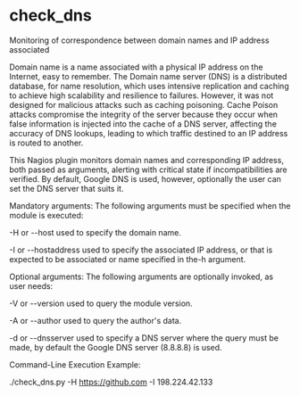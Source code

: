 # check_dns
Monitoring of correspondence between domain names and IP address associated

Domain name is a name associated with a physical IP address on the Internet, easy to remember. The Domain name server (DNS) is a distributed database, for name resolution, which uses intensive replication and caching to achieve high scalability and resilience to failures. However, it was not designed for malicious attacks such as caching poisoning. Cache Poison attacks compromise the integrity of the server because they occur when false information is injected into the cache of a DNS server, affecting the accuracy of DNS lookups, leading to which traffic destined to an IP address is routed to another.

This Nagios plugin monitors domain names and corresponding IP address, both passed as arguments, alerting with critical state if incompatibilities are verified. By default, Google DNS is used, however, optionally the user can set the DNS server that suits it.

Mandatory arguments: The following arguments must be specified when the module is executed:

-H or --host used to specify the domain name.

-I or --hostaddress used to specify the associated IP address, or that is expected to be associated or name specified in the-h argument.

Optional arguments: The following arguments are optionally invoked, as user needs:

-V or --version used to query the module version.

-A or --author used to query the author's data.

-d or --dnsserver used to specify a DNS server where the query must be made, by default the Google DNS server (8.8.8.8) is used.

Command-Line Execution Example:

./check_dns.py -H https://github.com -I 198.224.42.133

